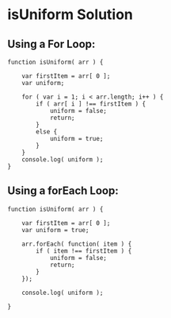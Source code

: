 # isUniform Solution

## Using a For Loop:

```
function isUniform( arr ) {

	var firstItem = arr[ 0 ];
	var uniform;

	for ( var i = 1; i < arr.length; i++ ) {
		if ( arr[ i ] !== firstItem ) {
			uniform = false;
			return;
		}
		else {
			uniform = true;
		}
	}
	console.log( uniform );
}
```

## Using a forEach Loop:

```
function isUniform( arr ) {

	var firstItem = arr[ 0 ];
	var uniform = true;

	arr.forEach( function( item ) {
		if ( item !== firstItem ) {
			uniform = false;
			return;
		}
	});

	console.log( uniform );

}
```
